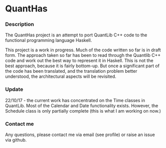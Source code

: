 # QuantHas

### Description

The QuantHas project is an attempt to port QuantLib C++ code to the functional programming language Haskell.

This project is a work in progress.  Much of the code written so far is in draft form.  The approach taken so far has been
to read through the Quantlib C++ code and work out the best way to represent it in Haskell.  This is not the best approach,
because it is fairly bottom-up.  But once a significant part of the code has been translated, and the translation problem better understood, the architectural aspects will be revisited.

### Update

22/10/17 - the current work has concentrated on the Time classes in QuantLib.  Most of the Calendar and Date
functionality exists.  However, the Schedule class is only partially complete (this is what I am working on now.)

### Contact me

Any questions, please contact me via email (see profile) or raise an issue via github.
